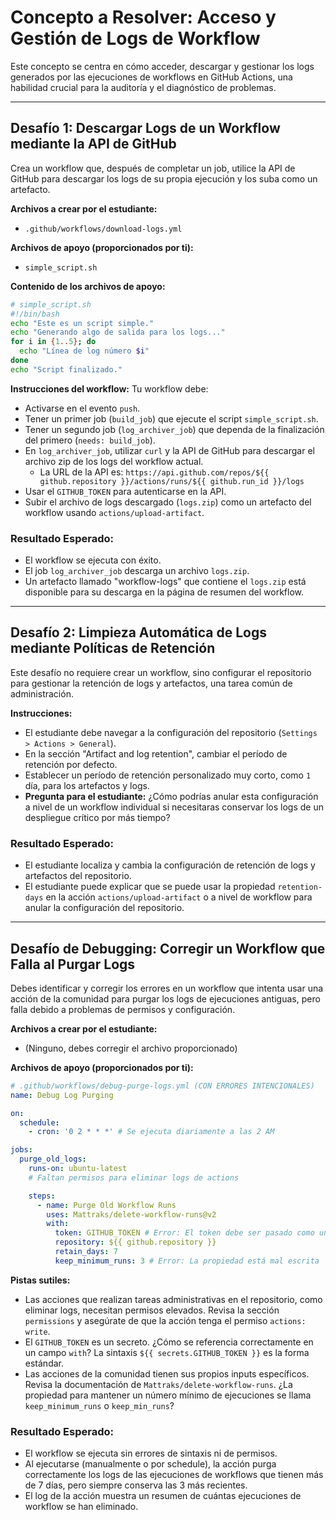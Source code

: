# Concepto a Resolver: Acceso y Gestión de Logs de Workflow

Este concepto se centra en cómo acceder, descargar y gestionar los logs generados por las ejecuciones de workflows en GitHub Actions, una habilidad crucial para la auditoría y el diagnóstico de problemas.

---

## Desafío 1: Descargar Logs de un Workflow mediante la API de GitHub

Crea un workflow que, después de completar un job, utilice la API de GitHub para descargar los logs de su propia ejecución y los suba como un artefacto.

**Archivos a crear por el estudiante:**
- `.github/workflows/download-logs.yml`

**Archivos de apoyo (proporcionados por ti):**
- `simple_script.sh`

**Contenido de los archivos de apoyo:**
```bash
# simple_script.sh
#!/bin/bash
echo "Este es un script simple."
echo "Generando algo de salida para los logs..."
for i in {1..5}; do
  echo "Línea de log número $i"
done
echo "Script finalizado."
```

**Instrucciones del workflow:**
Tu workflow debe:
- Activarse en el evento `push`.
- Tener un primer job (`build_job`) que ejecute el script `simple_script.sh`.
- Tener un segundo job (`log_archiver_job`) que dependa de la finalización del primero (`needs: build_job`).
- En `log_archiver_job`, utilizar `curl` y la API de GitHub para descargar el archivo zip de los logs del workflow actual.
  - La URL de la API es: `https://api.github.com/repos/${{ github.repository }}/actions/runs/${{ github.run_id }}/logs`
- Usar el `GITHUB_TOKEN` para autenticarse en la API.
- Subir el archivo de logs descargado (`logs.zip`) como un artefacto del workflow usando `actions/upload-artifact`.

### Resultado Esperado:
- El workflow se ejecuta con éxito.
- El job `log_archiver_job` descarga un archivo `logs.zip`.
- Un artefacto llamado "workflow-logs" que contiene el `logs.zip` está disponible para su descarga en la página de resumen del workflow.

---

## Desafío 2: Limpieza Automática de Logs mediante Políticas de Retención

Este desafío no requiere crear un workflow, sino configurar el repositorio para gestionar la retención de logs y artefactos, una tarea común de administración.

**Instrucciones:**
- El estudiante debe navegar a la configuración del repositorio (`Settings > Actions > General`).
- En la sección "Artifact and log retention", cambiar el período de retención por defecto.
- Establecer un período de retención personalizado muy corto, como `1` día, para los artefactos y logs.
- **Pregunta para el estudiante:** ¿Cómo podrías anular esta configuración a nivel de un workflow individual si necesitaras conservar los logs de un despliegue crítico por más tiempo?

### Resultado Esperado:
- El estudiante localiza y cambia la configuración de retención de logs y artefactos del repositorio.
- El estudiante puede explicar que se puede usar la propiedad `retention-days` en la acción `actions/upload-artifact` o a nivel de workflow para anular la configuración del repositorio.

---

## Desafío de Debugging: Corregir un Workflow que Falla al Purgar Logs

Debes identificar y corregir los errores en un workflow que intenta usar una acción de la comunidad para purgar los logs de ejecuciones antiguas, pero falla debido a problemas de permisos y configuración.

**Archivos a crear por el estudiante:**
- (Ninguno, debes corregir el archivo proporcionado)

**Archivos de apoyo (proporcionados por ti):**
```yaml
# .github/workflows/debug-purge-logs.yml (CON ERRORES INTENCIONALES)
name: Debug Log Purging

on:
  schedule:
    - cron: '0 2 * * *' # Se ejecuta diariamente a las 2 AM

jobs:
  purge_old_logs:
    runs-on: ubuntu-latest
    # Faltan permisos para eliminar logs de actions

    steps:
      - name: Purge Old Workflow Runs
        uses: Mattraks/delete-workflow-runs@v2
        with:
          token: GITHUB_TOKEN # Error: El token debe ser pasado como un secreto
          repository: ${{ github.repository }}
          retain_days: 7
          keep_minimum_runs: 3 # Error: La propiedad está mal escrita
```

**Pistas sutiles:**
- Las acciones que realizan tareas administrativas en el repositorio, como eliminar logs, necesitan permisos elevados. Revisa la sección `permissions` y asegúrate de que la acción tenga el permiso `actions: write`.
- El `GITHUB_TOKEN` es un secreto. ¿Cómo se referencia correctamente en un campo `with`? La sintaxis `${{ secrets.GITHUB_TOKEN }}` es la forma estándar.
- Las acciones de la comunidad tienen sus propios inputs específicos. Revisa la documentación de `Mattraks/delete-workflow-runs`. ¿La propiedad para mantener un número mínimo de ejecuciones se llama `keep_minimum_runs` o `keep_min_runs`?

### Resultado Esperado:
- El workflow se ejecuta sin errores de sintaxis ni de permisos.
- Al ejecutarse (manualmente o por schedule), la acción purga correctamente los logs de las ejecuciones de workflows que tienen más de 7 días, pero siempre conserva las 3 más recientes.
- El log de la acción muestra un resumen de cuántas ejecuciones de workflow se han eliminado.
